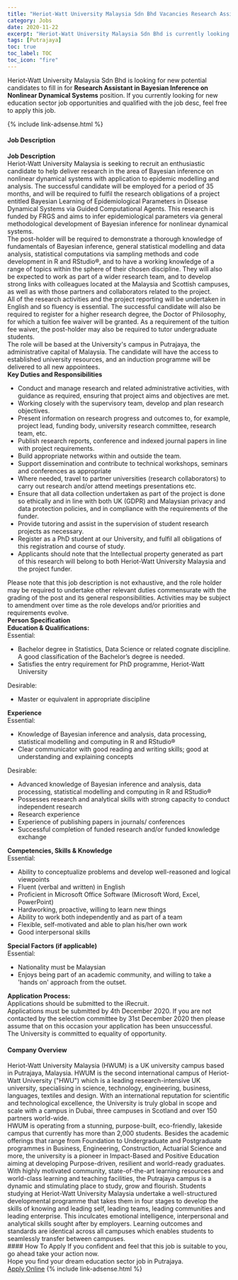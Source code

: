 ```yaml
---
title: "Heriot-Watt University Malaysia Sdn Bhd Vacancies Research Assistant in Bayesian Inference on Nonlinear Dynamical Systems" 
category: Jobs 
date: 2020-11-22 
excerpt: "Heriot-Watt University Malaysia Sdn Bhd is currently looking for suitable person to fill in the Research Assistant in Bayesian Inference on Nonlinear Dynamical Systems which positioned at Putrajaya" 
tags: [Putrajaya] 
toc: true 
toc_label: TOC 
toc_icon: "fire" 
--- 
```


<p>Heriot-Watt University Malaysia Sdn Bhd is looking for new potential candidates to fill in for <b>Research Assistant in Bayesian Inference on Nonlinear Dynamical Systems</b> position. If you currently looking for new education sector job opportunities and qualified with the job desc, feel free to apply this job.
</p>{% include link-adsense.html %} 
 <div><div><div><h4>Job Description</h4></div></div><div><div><span><div><div><strong>Job Description</strong></div><div>Heriot-Watt University Malaysia is seeking to recruit an enthusiastic candidate to help deliver research in the area of Bayesian inference on nonlinear dynamical systems with application to epidemic modelling and analysis. The successful candidate will be employed for a period of 35 months, and will be required to fulfil the research obligations of a project entitled Bayesian Learning of Epidemiological Parameters in Disease Dynamical Systems via Guided Computational Agents. This research is funded by FRGS and aims to infer epidemiological parameters via general methodological development of Bayesian inference for nonlinear dynamical systems.&#160;</div><div>The post-holder will be required to demonstrate a thorough knowledge of fundamentals of Bayesian inference, general statistical modelling and data analysis, statistical computations via sampling methods and code development in R and RStudio&#174;, and to have a working knowledge of a range of topics within the sphere of their chosen discipline. They will also be expected to work as part of a wider research team, and to develop strong links with colleagues located at the Malaysia and Scottish campuses, as well as with those partners and collaborators related to the project.&#160;</div><div>All of the research activities and the project reporting will be undertaken in English and so fluency is essential. The successful candidate will also be required to register for a higher research degree, the Doctor of Philosophy, for which a tuition fee waiver will be granted. As a requirement of the tuition fee waiver, the post-holder may also be required to tutor undergraduate students.</div><div>The role will be based at the University's campus in Putrajaya, the administrative capital of Malaysia. The candidate will have the access to established university resources, and an induction programme will be delivered to all new appointees.</div><div><strong>Key Duties and Responsibilities</strong></div><ul><li>Conduct and manage research and related administrative activities, with guidance as required, ensuring that project aims and objectives are met.</li><li>Working closely with the supervisory team, develop and plan research objectives.</li><li>Present information on research progress and outcomes to, for example, project lead, funding body, university research committee, research team, etc.</li><li>Publish research reports, conference and indexed journal papers in line with project requirements.</li><li>Build appropriate networks within and outside the team.</li><li>Support dissemination and contribute to technical workshops, seminars and conferences as appropriate</li><li>Where needed, travel to partner universities (research collaborators) to carry out research and/or attend meetings presentations etc.</li><li>Ensure that all data collection undertaken as part of the project is done so ethically and in line with both UK (GDPR) and Malaysian privacy and data protection policies, and in compliance with the requirements of the funder.</li><li>Provide tutoring and assist in the supervision of student research projects as necessary.</li><li>Register as a PhD student at our University, and fulfil all obligations of this registration and course of study.</li><li>Applicants should note that the Intellectual property generated as part of this research will belong to both Heriot-Watt University Malaysia and the project funder.</li></ul><div>Please note that this job description is not exhaustive, and the role holder may be required to undertake other relevant duties commensurate with the grading of the post and its general responsibilities. Activities may be subject to amendment over time as the role develops and/or priorities and requirements evolve.</div><div><strong>Person Specification</strong></div><div><strong>Education &amp; Qualifications:</strong></div><div>Essential:</div><div><ul><li>Bachelor degree in Statistics, Data Science or related cognate discipline. A good classification of the Bachelor&#8217;s degree is needed.</li><li>Satisfies the entry requirement for PhD programme, Heriot-Watt University</li></ul></div><div>Desirable:</div><ul><li>Master or equivalent in appropriate discipline</li></ul><div><strong>Experience</strong></div><div>Essential:</div><div><ul><li>Knowledge of Bayesian inference and analysis, data processing, statistical modelling and computing in R and RStudio&#174;</li><li>Clear communicator with good reading and writing skills; good at understanding and explaining concepts</li></ul></div><div>Desirable:</div><div><ul><li>Advanced knowledge of Bayesian inference and analysis, data processing, statistical modelling and computing in R and RStudio&#174;</li><li>Possesses research and analytical skills with strong capacity to conduct independent research</li><li>Research experience</li><li>Experience of publishing papers in journals/ conferences</li><li>Successful completion of funded research and/or funded knowledge exchange</li></ul></div><div><strong>Competencies, Skills &amp; Knowledge</strong></div><div>Essential:</div><div><ul><li>Ability to conceptualize problems and develop well-reasoned and logical viewpoints</li><li>Fluent (verbal and written) in English</li><li>Proficient in Microsoft Office Software (Microsoft Word, Excel, PowerPoint)</li><li>Hardworking, proactive, willing to learn new things</li><li>Ability to work both independently and as part of a team</li><li>Flexible, self-motivated and able to plan his/her own work</li><li>Good interpersonal skills</li></ul></div><div><strong>Special Factors (if applicable)</strong></div><div>Essential:</div><div><ul><li>Nationality must be Malaysian</li><li>Enjoys being part of an academic community, and willing to take a 'hands on' approach from the outset.</li></ul></div><div><strong>Application Process:</strong></div><div><div>Applications should be submitted to the iRecruit.&#160;</div><div>Applications must be submitted by 4th December 2020. If you are not contacted by the selection committee by 31st December 2020 then please assume that on this occasion your application has been unsuccessful.</div>The University is committed to equality of opportunity.</div></div></span></div></div></div> 
<div><div><div><h4>Company Overview</h4></div></div><div><div><span><div><div>
	Heriot-Watt University Malaysia (HWUM) is a UK university campus based in Putrajaya, Malaysia. HWUM is the second international campus of Heriot-Watt University ("HWU") which is a leading research-intensive UK university, specialising in science, technology, engineering, business, languages, textiles and design. With an international reputation for scientific and technological excellence, the University is truly global in scope and scale with a campus in Dubai, three campuses in Scotland and over 150 partners world-wide.</div>
<div>
	HWUM is operating from a stunning, purpose-built, eco-friendly, lakeside campus that currently has more than 2,000 students. Besides the academic offerings that range from Foundation to Undergraduate and Postgraduate programmes in Business, Engineering, Construction, Actuarial Science and more, the university is a pioneer in Impact-Based and Positive Education aiming at developing Purpose-driven, resilient and world-ready graduates.</div>
<div>
	With highly motivated community, state-of-the-art learning resources and world-class learning and teaching facilities, the Putrajaya campus is a dynamic and stimulating place to study, grow and flourish. Students studying at Heriot-Watt University Malaysia undertake a well-structured developmental programme that takes them in four stages to develop the skills of knowing and leading self, leading teams, leading communities and leading enterprise. This inculcates emotional intelligence, interpersonal and analytical skills sought after by employers. Learning outcomes and standards are identical across all campuses which enables students to seamlessly transfer between campuses.</div></div></span></div></div></div> 
#### How To Apply 
If you confident and feel that this job is suitable to you, go ahead take your action now. <br/> 
Hope you find your dream education sector job in Putrajaya. <br/> 
<a href="https://www.jobstreet.com.my/en/job/research-assistant-in-bayesian-inference-on-nonlinear-dynamical-systems-4428776?jobId=jobstreet-my-job-4428776&sectionRank=3&token=0~60e85fd2-ffe7-4b1b-b6cd-af9476b42186&fr=SRP%20View%20In%20New%20Ta" class="btn btn--info" target="_blank" rel="nofollow noopenner">Apply Online</a> 
{% include link-adsense.html %} 